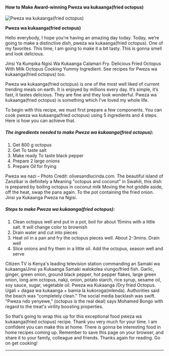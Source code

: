             

#### How to Make Award-winning Pweza wa kukaanga(fried octopus)

![Pweza wa kukaanga(fried octopus)](https://img-global.cpcdn.com/recipes/caeaaa4cf35e17ff/751x532cq70/pweza-wa-kukaangafried-octopus-recipe-main-photo.jpg)

**Pweza wa kukaanga(fried octopus)**

Hello everybody, I hope you’re having an amazing day today. Today, we’re going to make a distinctive dish, pweza wa kukaanga(fried octopus). One of my favorites. This time, I am going to make it a bit tasty. This is gonna smell and look delicious.

Jinsi Ya Kumpika Ngisi Wa Kukaanga Calamari Fry. Delicious Fried Octopus With Milk Octopus Cooking Yummy Ingredient. See recipes for Pweza wa kukaanga(fried octopus) too.

Pweza wa kukaanga(fried octopus) is one of the most well liked of current trending meals on earth. It is enjoyed by millions every day. It’s simple, it’s fast, it tastes delicious. They are fine and they look wonderful. Pweza wa kukaanga(fried octopus) is something which I’ve loved my whole life.

To begin with this recipe, we must first prepare a few components. You can cook pweza wa kukaanga(fried octopus) using 5 ingredients and 4 steps. Here is how you can achieve that.

##### The ingredients needed to make Pweza wa kukaanga(fried octopus):

1.  Get 800 g octopus
2.  Get To taste salt
3.  Make ready To taste black pepper
4.  Prepare 2 large onions
5.  Prepare Oil for frying

Pweza wa nazi – Photo Credit: olivesandlucinda.com. The beautiful island of Zanzibar is definitely a Meaning "octopus and coconut" in Swahili, this dish is prepared by boiling octopus in coconut milk Moving the hot griddle aside, off the heat, swap the pans again. To the pot containing the fried onion. Jinsi ya Kukaanga Pweza na Ngisi.

##### Steps to make Pweza wa kukaanga(fried octopus):

1.  Clean octopus well and put in a pot, boil for about 15mins with a little salt. It will change color to brownish
2.  Drain water and cut into pieces
3.  Heat oil in a pan and fry the octopus pieces well. About 2-3mins. Drain well
4.  Slice onions and fry them in a little oil. Add the octopus, season well and serve

Citizen TV is Kenya's leading television station commanding an Samaki wa kukaanga/Jinsi ya Kukaanga Samaki walokolea viungo/fried fish. Garlic, ginger, green onion, ground black pepper, hot pepper flakes, large green onion, long arm octopus, nakji, onion, potato starch, rice syrup, sesame oil, soy sauce, sugar, vegetable oil. Pweza wa Kukaanga /Dry fried Octopus. Ugali + dagaa wa kukaanga + bamia la kukoroga(mlenda). Authorities said the beach was "completely clean." The social media backlash was swift. "Pweza ndo yenyewe," (octopus is the real deal) says Mohamed Bongo with regard to the treat's virility boosting properties.

So that’s going to wrap this up for this exceptional food pweza wa kukaanga(fried octopus) recipe. Thank you very much for your time. I am confident you can make this at home. There is gonna be interesting food in home recipes coming up. Remember to save this page on your browser, and share it to your family, colleague and friends. Thanks again for reading. Go on get cooking!

* * *